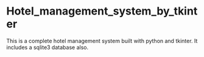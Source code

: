 # Hotel_management_system_by_tkinter
This is a complete hotel management system built with python and tkinter. It includes a sqlite3 database also.
